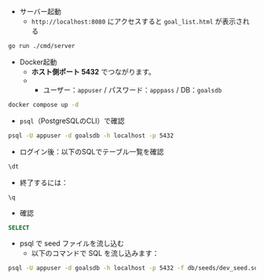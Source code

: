 - サーバー起動
  - `http://localhost:8080` にアクセスすると `goal_list.html` が表示される
```sh
go run ./cmd/server
```

- Docker起動
  - **ホスト側ポート 5432** でつながります。
  - * ユーザー：`appuser` / パスワード：`apppass` / DB：`goalsdb`
```bash
docker compose up -d
```

- `psql`（PostgreSQLのCLI）で確認
```bash
psql -U appuser -d goalsdb -h localhost -p 5432
```

- ログイン後：以下のSQLでテーブル一覧を確認
```sql
\dt
```
- 終了するには：
```
\q
```
- 確認

```sql
SELECT
```

- psql で seed ファイルを流し込む
  - 以下のコマンドで SQL を流し込みます：
```bash
psql -U appuser -d goalsdb -h localhost -p 5432 -f db/seeds/dev_seed.sql
```
